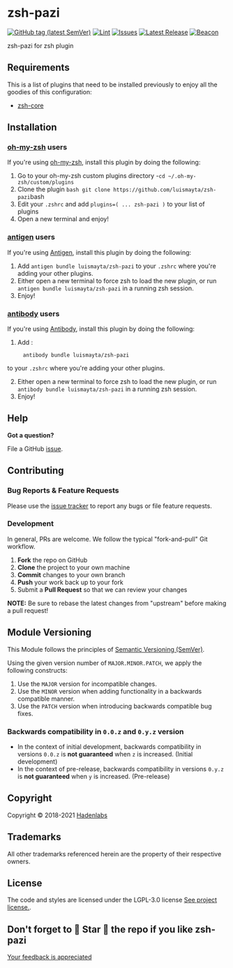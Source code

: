 <!--


  ** DO NOT EDIT THIS FILE
  **
  ** 1) Make all changes to `README.yaml`
  ** 2) Run`make readme` to rebuild this file.
  **
  ** (We maintain HUNDREDS of open source projects. This is how we maintain our sanity.)
  **


  -->

# zsh-pazi

[![GitHub tag (latest SemVer)](https://img.shields.io/github/v/tag/luismayta/zsh-pazi.svg?label=latest&sort=semver)](https://github.com/luismayta/zsh-pazi/releases) [![Lint](https://github.com/luismayta/zsh-pazi/actions/workflows/lint.yml/badge.svg?branch=develop)](https://github.com/luismayta/zsh-pazi/actions) [![Issues](https://img.shields.io/github/issues/luismayta/zsh-pazi.svg)](https://github.com/luismayta/zsh-pazi/issues) [![Latest Release](https://img.shields.io/github/release/luismayta/zsh-pazi.svg)](https://github.com/luismayta/zsh-pazi/releases) [![Beacon](https://ga-beacon.appspot.com/G-MZEK48EGE8/zsh-pazi/readme)](https://github.com/luismayta/zsh-pazi)

zsh-pazi for zsh plugin

## Requirements

This is a list of plugins that need to be installed previously to enjoy all the goodies of this configuration:

- [zsh-core](https://github.com/hadenlabs/zsh-core)

## Installation

### [oh-my-zsh](https://github.com/robbyrussell/oh-my-zsh) users

If you're using [oh-my-zsh](https://gitub.com/robbyrussell/oh-my-zsh), install this plugin by doing the following:

1.  Go to your oh-my-zsh custom plugins directory -`cd ~/.oh-my-zsh/custom/plugins`
2.  Clone the plugin `bash git clone https://github.com/luismayta/zsh-pazi`bash
3.  Edit your `.zshrc` and add `plugins=( ... zsh-pazi )` to your list of plugins
4.  Open a new terminal and enjoy!

### [antigen](https://github.com/zsh-users/antigen) users

If you're using [Antigen](https://github.com/zsh-users/antigen), install this plugin by doing the following:

1.  Add `antigen bundle luismayta/zsh-pazi` to your `.zshrc` where you're adding your other plugins.
2.  Either open a new terminal to force zsh to load the new plugin, or run `antigen bundle luismayta/zsh-pazi` in a running zsh session.
3.  Enjoy!

### [antibody](https://github.com/getantibody/antibody) users

If you're using [Antibody](https://github.com/getantibody/antibody), install this plugin by doing the following:

1.  Add :

```{.sourceCode .bash}
     antibody bundle luismayta/zsh-pazi
```

to your `.zshrc` where you're adding your other plugins.

2.  Either open a new terminal to force zsh to load the new plugin, or run `antibody bundle luismayta/zsh-pazi` in a running zsh session.
3.  Enjoy!

## Help

**Got a question?**

File a GitHub [issue](https://github.com/luismayta/zsh-pazi/issues).

## Contributing

### Bug Reports & Feature Requests

Please use the [issue tracker](https://github.com/luismayta/zsh-pazi/issues) to report any bugs or file feature requests.

### Development

In general, PRs are welcome. We follow the typical "fork-and-pull" Git workflow.

1.  **Fork** the repo on GitHub
2.  **Clone** the project to your own machine
3.  **Commit** changes to your own branch
4.  **Push** your work back up to your fork
5.  Submit a **Pull Request** so that we can review your changes

**NOTE:** Be sure to rebase the latest changes from "upstream" before making a pull request!

## Module Versioning

This Module follows the principles of [Semantic Versioning (SemVer)](https://semver.org/).

Using the given version number of `MAJOR.MINOR.PATCH`, we apply the following constructs:

1. Use the `MAJOR` version for incompatible changes.
1. Use the `MINOR` version when adding functionality in a backwards compatible manner.
1. Use the `PATCH` version when introducing backwards compatible bug fixes.

### Backwards compatibility in `0.0.z` and `0.y.z` version

- In the context of initial development, backwards compatibility in versions `0.0.z` is **not guaranteed** when `z` is increased. (Initial development)
- In the context of pre-release, backwards compatibility in versions `0.y.z` is **not guaranteed** when `y` is increased. (Pre-release)

## Copyright

Copyright © 2018-2021 [Hadenlabs](https://hadenlabs.com)

## Trademarks

All other trademarks referenced herein are the property of their respective owners.

## License

The code and styles are licensed under the LGPL-3.0 license [See project license.](LICENSE).

## Don't forget to 🌟 Star 🌟 the repo if you like zsh-pazi

[Your feedback is appreciated](https://github.com/luismayta/zsh-pazi/issues)
